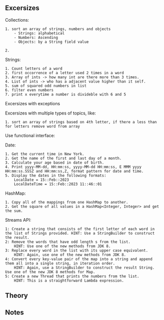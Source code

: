 ## Excersizes

Collections:


    1. sort an array of strings, numbers and objects
        - Strings: alphabetical
        - Numbers: Ascending
        - Objects: by a String field value
    
    2. 


Strings:

    1. Count letters of a word
    2. first occorrence of a letter used 2 times in a word
    3. Array of ints -> how many int are there more than 3 times.
    4. List of ints -> who has a adjacent value higher than it self.
    5. sum of squared odd numbers in list
    6. filter even numbers
    7. print x everytime a number is divideble with 6 and 5


Excersizes with exceptions

Excersizes with multiple types of topics, like: 


    1. sort an array of strings based on 4th letter, if there a less than for letters remove word from array
Use functional interface:

Date:

    1. Get the current time in New York.
    2. Get the name of the first and last day of a month.
    3. Calculate your age based in date of birth.
    4. Print yyyy-MM-dd, HH:mm:ss, yyyy-MM-dd HH:mm:ss, E MMM yyyy HH:mm:ss.SSSZ and HH:mm:ss,Z, format pattern for date and time.
    5. Display the dates in the following formats:
        LocalDate = 15::Feb::2023                                                                                                 
        LocalDateTime = 15::Feb::2023 11::46::01
    
HashMap:

    1. Copy all of the mappings from one HashMap to another.
    2. Get the square of all values in a HashMap<Integer, Integer> and get the sum.
    
Streams API:
    
    1: Create a string that consists of the first letter of each word in the list of Strings provided. HINT: Use a StringBuilder to construct the result.
    2: Remove the words that have odd length s from the list.
        HINT: Use one of the new methods from JDK 8.
    3: Replace every word in the list with its upper case equivalent.
        HINT: Again, use one of the new methods from JDK 8.
    4: Convert every key-value pair of the map into a string and append them all into a single string, in iteration order. 
        HINT: Again, use a StringBuilder to construct the result String. Use one of the new JDK 8 methods for Map.
    5: Create a new Thread that prints the numbers from the list.
        HINT: This is a straightforward Lambda expression.

## Theory

## Notes
